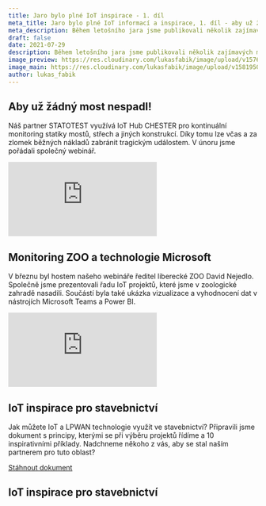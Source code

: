 ```yaml
---
title: Jaro bylo plné IoT inspirace - 1. díl
meta_title: Jaro bylo plné IoT informací a inspirace, 1. díl - aby už žádný most nespadl, STATOTEST, ZOO, IoT ve stavebnictví
meta_description: Během letošního jara jsme publikovali několik zajímavých materiálů - webináře, ebooky, články na blogu. V dnešním a dvou následujících článcích, které chystáme na srpen, jsme připravili jejich shrnutí, aby vám nic neuniklo.
draft: false
date: 2021-07-29
description: Během letošního jara jsme publikovali několik zajímavých materiálů - webináře, ebooky, články na blogu. V dnešním a dvou následujících článcích, které chystáme na srpen, jsme připravili jejich shrnutí, aby vám nic neuniklo.
image_preview: https://res.cloudinary.com/lukasfabik/image/upload/v1576055326/blog/bigclown-renamed-hardwario/hardwario.jpg
image_main: https://res.cloudinary.com/lukasfabik/image/upload/v1581950249/blog/wide_placeholder.jpg
author: lukas_fabik
---
```


## Aby už žádný most nespadl!

Náš partner STATOTEST využívá IoT Hub CHESTER pro kontinuální monitoring statiky mostů, střech a jiných konstrukcí. Díky tomu lze včas a za zlomek běžných nákladů zabránit tragickým událostem.
V únoru jsme pořádali společný webinář. 

<div class = "video-container">
<iframe src="https://www.youtube-nocookie.com/embed/AJfJuwb--ow?modestbranding=1&amp;showinfo=0&amp;rel=0&amp;html5=1&amp;widgetid=2" frameborder="0" allow="accelerometer; autoplay; encrypted-media; gyroscope; picture-in-picture" allowfullscreen></iframe>
</div>
 	 	 
## Monitoring ZOO a technologie Microsoft

V březnu byl hostem našeho webináře ředitel liberecké ZOO David Nejedlo. Společně jsme prezentovali řadu IoT projektů, které jsme v zoologické zahradě nasadili. Součástí byla také ukázka vizualizace a vyhodnocení dat v nástrojích Microsoft Teams a Power BI. 

<div class = "video-container">
<iframe src="https://www.youtube-nocookie.com/embed/XkHWVtBrHbs?modestbranding=1&amp;showinfo=0&amp;rel=0&amp;html5=1&amp;widgetid=2" frameborder="0" allow="accelerometer; autoplay; encrypted-media; gyroscope; picture-in-picture" allowfullscreen></iframe>
</div>

## IoT inspirace pro stavebnictví
Jak můžete IoT a LPWAN technologie využít ve stavebnictví? Připravili jsme dokument s principy, kterými se při výběru projektů řídíme a 10 inspirativními příklady. Nadchneme někoho z vás, aby se stal naším partnerem pro tuto oblast?

<a href = "#iot-document" class="getPdf font-lnh24 py-15 px-md-50 d-block d-md-inline-block font-weight-bold font-font2 font-white bg-red" id="click-meeting">Stáhnout dokument</a>

<div id = "downloadCaseStudy" class="modal fade bd-example-modal-lg" tabindex="-1" role="dialog" aria-labelledby="myLargeModalLabel" aria-hidden="true">
    <div class="modal-dialog modal-lg modal-dialog-centered">
          <div class="modal-content">
            <div class="modal-body">
              <div class="container-fluid">
                <div class="row justify-content-center">
                  <div class="col-md-10">
                    <h2 class = "font-30 font-md-42 pt-50 pb-50 font-weight-black text-center" data-toggle="modal" data-target=".bd-example-modal-lg">IoT inspirace pro stavebnictví</h2>
                  </div>
                  <div class="col-md-8 text-center">
                    <script charset="utf-8" type="text/javascript" src="//js.hsforms.net/forms/shell.js"></script>
                    <script>
                      hbspt.forms.create({
                        portalId: "5453210",
                        formId: "78d234bd-d847-44dd-9241-dae8cb3a1c07"
                      });
                    </script>
                  </div>
                </div>
              </div>
            </div>
          </div>
        </div>
    </div>

<script type="text/javascript">
  $('.getPdf').click(function(){
    $('#downloadCaseStudy').modal({
      keyboard: false
    })
  });

</script>
